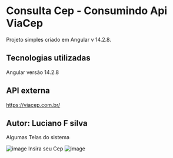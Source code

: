 # Consulta Cep - Consumindo Api ViaCep

Projeto simples criado em Angular v 14.2.8.

## Tecnologias utilizadas

Angular versão 14.2.8

## API externa

https://viacep.com.br/

## Autor: Luciano F silva
Algumas Telas do sistema

![image](https://github.com/devluciano/Consulta-Cep/assets/61517478/3dd0de8c-a474-4c30-8564-4aa757a911bb)
Insira seu Cep
![image](https://github.com/devluciano/Consulta-Cep/assets/61517478/623d384d-79b8-42ab-8b17-458e0657fb96)

